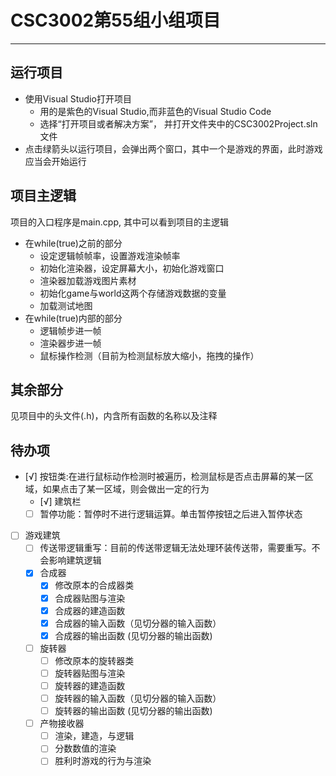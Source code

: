 # **CSC3002第55组小组项目**
---------
## 运行项目
- 使用Visual Studio打开项目
    - 用的是紫色的Visual Studio,而非蓝色的Visual Studio Code
    - 选择“打开项目或者解决方案”， 并打开文件夹中的CSC3002Project.sln文件
- 点击绿箭头以运行项目，会弹出两个窗口，其中一个是游戏的界面，此时游戏应当会开始运行


## 项目主逻辑
项目的入口程序是main.cpp, 其中可以看到项目的主逻辑
- 在while(true)之前的部分
    - 设定逻辑帧帧率，设置游戏渲染帧率
    - 初始化渲染器，设定屏幕大小，初始化游戏窗口
    - 渲染器加载游戏图片素材
    - 初始化game与world这两个存储游戏数据的变量
    - 加载测试地图
- 在while(true)内部的部分
    - 逻辑帧步进一帧
    - 渲染器步进一帧
    - 鼠标操作检测（目前为检测鼠标放大缩小，拖拽的操作）

## 其余部分
见项目中的头文件(.h)，内含所有函数的名称以及注释

## 待办项
 - [√] 按钮类:在进行鼠标动作检测时被遍历，检测鼠标是否点击屏幕的某一区域，如果点击了某一区域，则会做出一定的行为
    - [√] 建筑栏
    - [ ] 暂停功能：暂停时不进行逻辑运算。单击暂停按钮之后进入暂停状态

 - [ ] 游戏建筑
    - [ ] 传送带逻辑重写：目前的传送带逻辑无法处理环装传送带，需要重写。不会影响建筑逻辑
    - [x] 合成器
        - [x] 修改原本的合成器类
        - [x] 合成器贴图与渲染
        - [x] 合成器的建造函数
        - [x] 合成器的输入函数（见切分器的输入函数）
        - [x] 合成器的输出函数 (见切分器的输出函数)
    
    - [ ] 旋转器
        - [ ] 修改原本的旋转器类
        - [ ] 旋转器贴图与渲染
        - [ ] 旋转器的建造函数
        - [ ] 旋转器的输入函数（见切分器的输入函数）
        - [ ] 旋转器的输出函数 (见切分器的输出函数)

    - [ ] 产物接收器
        - [ ] 渲染，建造，与逻辑
        - [ ] 分数数值的渲染
        - [ ] 胜利时游戏的行为与渲染
